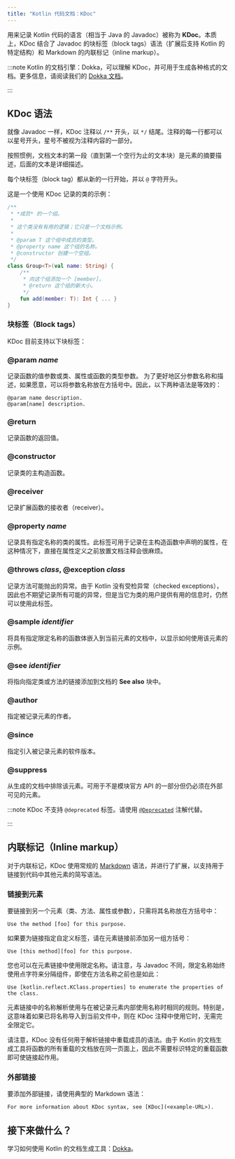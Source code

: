 ```yaml
---
title: "Kotlin 代码文档：KDoc"
---
```

用来记录 Kotlin 代码的语言（相当于 Java 的 Javadoc）被称为 **KDoc**。本质上，KDoc 结合了 Javadoc 的块标签（block tags）语法（扩展后支持 Kotlin 的特定结构）和 Markdown 的内联标记（inline markup）。

:::note
Kotlin 的文档引擎：Dokka，可以理解 KDoc，并可用于生成各种格式的文档。更多信息，请阅读我们的 [Dokka 文档](dokka-introduction)。

:::

## KDoc 语法

就像 Javadoc 一样，KDoc 注释以 `/**` 开头，以 `*/` 结尾。注释的每一行都可以以星号开头，星号不被视为注释内容的一部分。

按照惯例，文档文本的第一段（直到第一个空行为止的文本块）是元素的摘要描述，后面的文本是详细描述。

每个块标签（block tag）都从新的一行开始，并以 `@` 字符开头。

这是一个使用 KDoc 记录的类的示例：

```kotlin
/**
 * *成员* 的一个组。
 *
 * 这个类没有有用的逻辑；它只是一个文档示例。
 *
 * @param T 这个组中成员的类型。
 * @property name 这个组的名称。
 * @constructor 创建一个空组。
 */
class Group<T>(val name: String) {
    /**
     * 向这个组添加一个 [member]。
     * @return 这个组的新大小。
     */
    fun add(member: T): Int { ... }
}
```

### 块标签（Block tags）

KDoc 目前支持以下块标签：

### @param _name_

记录函数的值参数或类、属性或函数的类型参数。
为了更好地区分参数名称和描述，如果愿意，可以将参数名称放在方括号中。因此，以下两种语法是等效的：

```none
@param name description.
@param[name] description.
```

### @return

记录函数的返回值。

### @constructor

记录类的主构造函数。

### @receiver

记录扩展函数的接收者（receiver）。

### @property _name_

记录具有指定名称的类的属性。此标签可用于记录在主构造函数中声明的属性，在这种情况下，直接在属性定义之前放置文档注释会很麻烦。

### @throws _class_, @exception _class_

记录方法可能抛出的异常。由于 Kotlin 没有受检异常（checked exceptions），因此也不期望记录所有可能的异常，但是当它为类的用户提供有用的信息时，仍然可以使用此标签。

### @sample _identifier_

将具有指定限定名称的函数体嵌入到当前元素的文档中，以显示如何使用该元素的示例。

### @see _identifier_

将指向指定类或方法的链接添加到文档的 **See also** 块中。

### @author

指定被记录元素的作者。

### @since

指定引入被记录元素的软件版本。

### @suppress

从生成的文档中排除该元素。可用于不是模块官方 API 的一部分但仍必须在外部可见的元素。

:::note
KDoc 不支持 `@deprecated` 标签。请使用 [`@Deprecated`](https://kotlinlang.org/api/core/kotlin-stdlib/kotlin/-deprecated/) 注解代替。

:::

## 内联标记（Inline markup）

对于内联标记，KDoc 使用常规的 [Markdown](https://daringfireball.net/projects/markdown/syntax) 语法，并进行了扩展，以支持用于链接到代码中其他元素的简写语法。

### 链接到元素

要链接到另一个元素（类、方法、属性或参数），只需将其名称放在方括号中：

```none
Use the method [foo] for this purpose.
```

如果要为链接指定自定义标签，请在元素链接前添加另一组方括号：

```none
Use [this method][foo] for this purpose.
```

您也可以在元素链接中使用限定名称。请注意，与 Javadoc 不同，限定名称始终使用点字符来分隔组件，即使在方法名称之前也是如此：

```none
Use [kotlin.reflect.KClass.properties] to enumerate the properties of the class.
```

元素链接中的名称解析使用与在被记录元素内部使用名称时相同的规则。特别是，这意味着如果已将名称导入到当前文件中，则在 KDoc 注释中使用它时，无需完全限定它。

请注意，KDoc 没有任何用于解析链接中重载成员的语法。由于 Kotlin 的文档生成工具将函数的所有重载的文档放在同一页面上，因此不需要标识特定的重载函数即可使链接起作用。

### 外部链接

要添加外部链接，请使用典型的 Markdown 语法：

```none
For more information about KDoc syntax, see [KDoc](<example-URL>).
```

## 接下来做什么？

学习如何使用 Kotlin 的文档生成工具：[Dokka](dokka-introduction)。